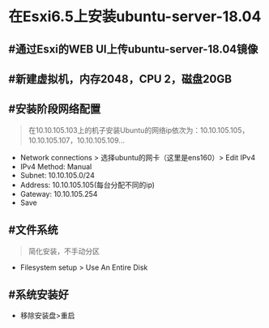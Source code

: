 # 在Esxi6.5上安装ubuntu-server-18.04

## #通过Esxi的WEB UI上传ubuntu-server-18.04镜像

## #新建虚拟机，内存2048，CPU 2，磁盘20GB

## #安装阶段网络配置

> 在10.10.105.103上的机子安装Ubuntu的网络ip依次为：10.10.105.105，10.10.105.107，10.10.105.109...
- Network connections > 选择ubuntu的网卡（这里是ens160）> Edit IPv4
- IPv4 Method: Manual
- Subnet: 10.10.105.0/24
- Address: 10.10.105.105(每台分配不同的ip)
- Gateway: 10.10.105.254
- Save

## #文件系统
> 简化安装，不手动分区

- Filesystem setup > Use An Entire Disk

## #系统安装好
- 移除安装盘>重启
